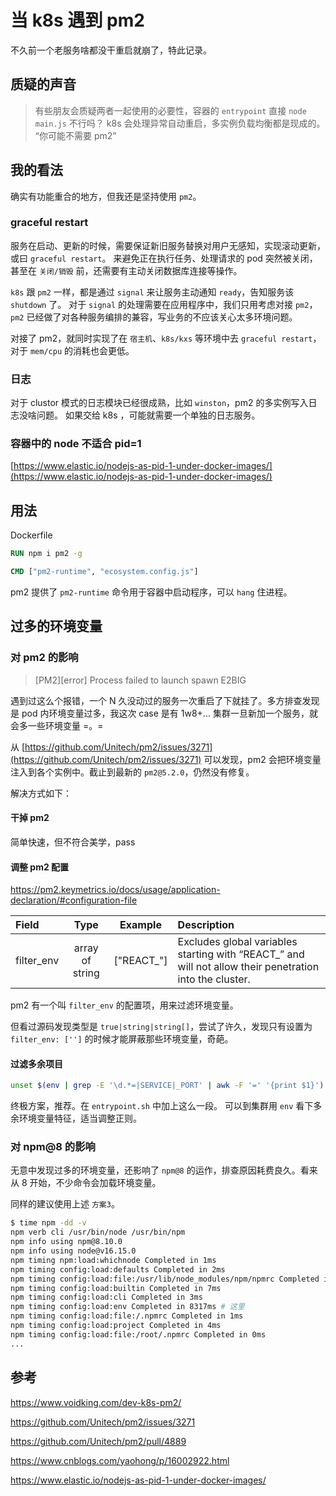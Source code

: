 # 当 k8s 遇到 pm2

不久前一个老服务啥都没干重启就崩了，特此记录。

## 质疑的声音

> 有些朋友会质疑两者一起使用的必要性，容器的 `entrypoint` 直接 `node main.js` 不行吗？
> k8s 会处理异常自动重启，多实例负载均衡都是现成的。
> “你可能不需要 pm2”

## 我的看法

确实有功能重合的地方，但我还是坚持使用 `pm2`。

### graceful restart

服务在启动、更新的时候，需要保证新旧服务替换对用户无感知，实现滚动更新，或曰 `graceful restart`。
来避免正在执行任务、处理请求的 pod 突然被关闭，甚至在 `关闭/销毁` 前，还需要有主动关闭数据库连接等操作。

`k8s` 跟 `pm2` 一样，都是通过 `signal` 来让服务主动通知 `ready`，告知服务该 `shutdown` 了。
对于 `signal` 的处理需要在应用程序中，我们只用考虑对接 `pm2`，`pm2` 已经做了对各种服务编排的兼容，写业务的不应该关心太多环境问题。

对接了 pm2，就同时实现了在 `宿主机`、`k8s/kxs` 等环境中去 `graceful restart`，对于 `mem/cpu` 的消耗也会更低。

### 日志

对于 clustor 模式的日志模块已经很成熟，比如 `winston`，pm2 的多实例写入日志没啥问题。
如果交给 k8s ，可能就需要一个单独的日志服务。

### 容器中的 node 不适合 pid=1

[https://www.elastic.io/nodejs-as-pid-1-under-docker-images/](https://www.elastic.io/nodejs-as-pid-1-under-docker-images/)

## 用法

Dockerfile

```Dockerfile
RUN npm i pm2 -g

CMD ["pm2-runtime", "ecosystem.config.js"]
```

pm2 提供了 `pm2-runtime` 命令用于容器中启动程序，可以 `hang` 住进程。

## 过多的环境变量

### 对 pm2 的影响

> [PM2][error] Process failed to launch spawn E2BIG

遇到过这么个报错，一个 N 久没动过的服务一次重启了下就挂了。多方排查发现是 pod 内环境变量过多，我这次 case 是有 1w8+...
集群一旦新加一个服务，就会多一些环境变量 =。=

从 [https://github.com/Unitech/pm2/issues/3271](https://github.com/Unitech/pm2/issues/3271) 可以发现，pm2 会把环境变量注入到各个实例中。截止到最新的 `pm2@5.2.0`，仍然没有修复。

解决方式如下：

#### 干掉 pm2

简单快速，但不符合美学，pass

#### 调整 pm2 配置

https://pm2.keymetrics.io/docs/usage/application-declaration/#configuration-file

| Field      |      Type       |  Example   | Description                                                                                              |
| :--------- | :-------------: | :--------: | :------------------------------------------------------------------------------------------------------- |
| filter_env | array of string | ["REACT_"] | Excludes global variables starting with “REACT\_” and will not allow their penetration into the cluster. |

pm2 有一个叫 `filter_env` 的配置项，用来过滤环境变量。

但看过源码发现类型是 `true|string|string[]`，尝试了许久，发现只有设置为 `filter_env: ['']` 的时候才能屏蔽那些环境变量，奇葩。

#### 过滤多余项目

```bash
unset $(env | grep -E '\d.*=|SERVICE|_PORT' | awk -F '=' '{print $1}')
```

终极方案，推荐。在 `entrypoint.sh` 中加上这么一段。
可以到集群用 `env` 看下多余环境变量特征，适当调整正则。

### 对 npm@8 的影响

无意中发现过多的环境变量，还影响了 `npm@8` 的运作，排查原因耗费良久。看来从 8 开始，不少命令会加载环境变量。

同样的建议使用上述 `方案3`。

```bash
$ time npm -dd -v
npm verb cli /usr/bin/node /usr/bin/npm
npm info using npm@8.10.0
npm info using node@v16.15.0
npm timing npm:load:whichnode Completed in 1ms
npm timing config:load:defaults Completed in 2ms
npm timing config:load:file:/usr/lib/node_modules/npm/npmrc Completed in 6ms
npm timing config:load:builtin Completed in 7ms
npm timing config:load:cli Completed in 3ms
npm timing config:load:env Completed in 8317ms # 这里
npm timing config:load:file:/.npmrc Completed in 1ms
npm timing config:load:project Completed in 4ms
npm timing config:load:file:/root/.npmrc Completed in 0ms
...
```

## 参考

https://www.voidking.com/dev-k8s-pm2/

https://github.com/Unitech/pm2/issues/3271

https://github.com/Unitech/pm2/pull/4889

https://www.cnblogs.com/yaohong/p/16002922.html

https://www.elastic.io/nodejs-as-pid-1-under-docker-images/
